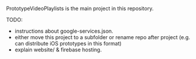 PrototypeVideoPlaylists is the main project in this repository.

TODO:
- instructions about google-services.json.
- either move this project to a subfolder or rename repo after project (e.g.
can distribute iOS prototypes in this format)
- explain website/ & firebase hosting.
